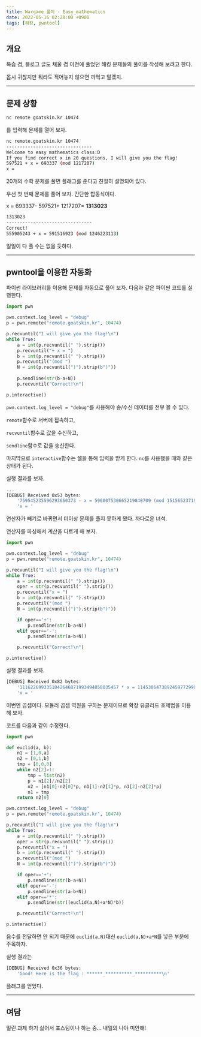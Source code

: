 ```yaml
---
title: Wargame 풀이 - Easy_mathematics
date: 2022-05-16 02:28:00 +0900
tags: [해킹, pwntool]
---
```


## 개요

복습 겸, 블로그 글도 채울 겸 이전에 풀었던 해킹 문제들의 풀이를 작성해 보려고 한다.

몹시 귀찮지만 뭐라도 적어놓지 않으면 까먹고 말겠지.

---

## 문제 상황

```bash
nc remote goatskin.kr 10474
```

를 입력해 문제를 열어 보자.

```bash
nc remote.goatskin.kr 10474
--------------------------------
Welcome to easy mathematics class:D
If you find correct x in 20 questions, I will give you the flag!
597521 + x = 693337 (mod 1217207)
x =
```

20개의 수학 문제를 풀면 플래그를 준다고 친절히 설명되어 있다.

우선 첫 번째 문제를 풀어 보자. 간단한 합동식이다.

x = 693337- 597521+ 1217207=  __1313023__

```bash
1313023
--------------------------------
Correct!
555905243 + x = 591516923 (mod 1246223113)
```

일일이 다 풀 수는 없을 듯하다.

---

## pwntool을 이용한 자동화

파이썬 라이브러리를 이용해 문제를 자동으로 풀어 보자. 다음과 같은 파이썬 코드를 실행한다.

```python
import pwn

pwn.context.log_level = "debug"
p = pwn.remote("remote.goatskin.kr", 10474)

p.recvuntil("I will give you the flag!\n")
while True:
    a = int(p.recvuntil(" ").strip())
    p.recvuntil("+ x = ")
    b = int(p.recvuntil(" ").strip())
    p.recvuntil("(mod ")
    N = int(p.recvuntil(")").strip(b")"))
    
    p.sendline(str(b-a+N))
    p.recvuntil("Correct!\n")

p.interactive()
```

`pwn.context.log_level = "debug"`를 사용해야 송/수신 데이터를 전부 볼 수 있다.

`remote`함수로 서버에 접속하고,

`recvuntil`함수로 값을 수신하고,

`sendline`함수로 값을 송신한다.

마지막으로 `interactive`함수는 쉘을 통해 입력을 받게 한다. `nc`를 사용했을 때와 같은 상태가 된다.

실행 결과를 보자.

```bash
...
[DEBUG] Received 0x53 bytes:
    '759545235596293660373 - x = 596007530665219840709 (mod 1515652371985089270869)\n'
    'x = '
```

연산자가 빼기로 바뀌면서 더이상 문제를 풀지 못하게 됐다. 까다로운 녀석.

연산자를 파싱해서 계산을 다르게 해 보자.

```python
import pwn

pwn.context.log_level = "debug"
p = pwn.remote("remote.goatskin.kr", 10474)

p.recvuntil("I will give you the flag!\n")
while True:
    a = int(p.recvuntil(" ").strip())
    oper = str(p.recvuntil(" ").strip())
    p.recvuntil("x = ")
    b = int(p.recvuntil(" ").strip())
    p.recvuntil("(mod ")
    N = int(p.recvuntil(")").strip(b")"))

    if oper=='+':
        p.sendline(str(b-a+N))
    elif oper=='-':
        p.sendline(str(a-b+N))

    p.recvuntil("Correct!\n")

p.interactive()
```

실행 결과를 보자.

```bash
[DEBUG] Received 0x82 bytes:
    '1116226993351842646871993494858035457 * x = 1145386473892459772998729269526538141 (mod 1757595265093982918604179042983262779)\n'
    'x = '
```

이번엔 곱셈이다. 모듈러 곱셈 역원을 구하는 문제이므로 확장 유클리드 호제법을 이용해 보자.

코드를 다음과 같이 수정한다.
```python
import pwn

def euclid(a, b):
    n1 = [1,0,a]
    n2 = [0,1,b]
    tmp = [0,0,0]
    while n2[2]>1:
        tmp = list(n2)
        p = n1[2]//n2[2]
        n2 = [n1[0]-n2[0]*p, n1[1]-n2[1]*p, n1[2]-n2[2]*p]
        n1 = tmp
    return n2[0]

pwn.context.log_level = "debug"
p = pwn.remote("remote.goatskin.kr", 10474)

p.recvuntil("I will give you the flag!\n")
while True:
    a = int(p.recvuntil(" ").strip())
    oper = str(p.recvuntil(" ").strip())
    p.recvuntil("x = ")
    b = int(p.recvuntil(" ").strip())
    p.recvuntil("(mod ")
    N = int(p.recvuntil(")").strip(b")"))

    if oper=='+':
        p.sendline(str(b-a+N))
    elif oper=='-':
        p.sendline(str(a-b+N))
    elif oper=='*':
        p.sendline(str((euclid(a,N)+a*N)*b))

    p.recvuntil("Correct!\n")

p.interactive()
```

음수를 전달하면 안 되기 때문에 `euclid(a,N)`대신 `euclid(a,N)+a*N`를 넣은 부분에 주목하자.

실행 결과는

```bash
[DEBUG] Received 0x36 bytes:
    'Good! Here is the flag : ******_**********_**********\n'
```

플래그를 얻었다.

---

## 여담

밀린 과제 하기 싫어서 포스팅이나 하는 중... 내일의 나야 미안해!
